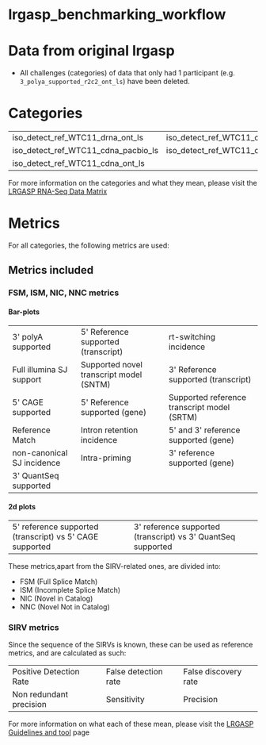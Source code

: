 # lrgasp_benchmarking_workflow


# Data from original lrgasp

- All challenges (categories) of data that only had 1 participant (e.g. `3_polya_supported_r2c2_ont_ls`) have been deleted.

# Categories

| | | | |
|------------------------------------|---------------------------------------|------------------------------------|-------------------------|
|iso_detect_ref_WTC11_drna_ont_ls|iso_detect_ref_WTC11_captrap_pacbio_lo|iso_detect_ref_WTC11_drna_ont_lo|iso_detect_ref_WTC11_cdna_pacbio_lo|
|iso_detect_ref_WTC11_cdna_pacbio_ls|iso_detect_ref_WTC11_cdna_ont_lo|iso_detect_ref_WTC11_r2c2_ont_lo|iso_detect_ref_WTC11_captrap_ont_lo|
|iso_detect_ref_WTC11_cdna_ont_ls|

For more information on the categories and what they mean, please visit the [LRGASP RNA-Seq Data Matrix](https://lrgasp.github.io/lrgasp-submissions/docs/rnaseq-data-matrix.html)

# Metrics

For all categories, the following metrics are used:

## Metrics included

### FSM, ISM, NIC, NNC metrics

#### Bar-plots
| | | |
|-------|--------|---------|
|3' polyA supported|5' Reference supported (transcript)|rt-switching incidence|
|Full illumina SJ support|Supported novel transcript model (SNTM)|3' Reference supported (transcript)|
|5' CAGE supported|5' Reference supported (gene)|Supported reference transcript model (SRTM)|
|Reference Match|Intron retention incidence|5' and 3' reference supported (gene)|
|non-canonical SJ incidence|Intra-priming|3' reference supported (gene)|
|3' QuantSeq supported|||


#### 2d plots

| | | 
|-----------------------------------|---------------------------------------|
| 5' reference supported (transcript) vs 5' CAGE supported |3' reference supported (transcript) vs 3' QuantSeq supported |

These metrics,apart from the SIRV-related ones, are divided into:
- FSM (Full Splice Match)
- ISM (Incomplete Splice Match)
- NIC (Novel in Catalog)
- NNC (Novel Not in Catalog)


### SIRV metrics

Since the sequence of the SIRVs is known, these can be used as reference metrics, and are calculated as such:

| | | |
|-----------------------------------|---------------------------------------|------|
|Positive Detection Rate|False detection rate|False discovery rate|
|Non redundant precision|Sensitivity|Precision|

For more information on what each of these mean, please visit the [LRGASP Guidelines and tool](https://lrgasp.github.io/lrgasp-submissions/docs/) page
